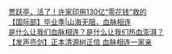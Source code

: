   
[贾跃亭，活了！许家印用130亿“零花钱”救的](http://www.dianyue.me/archives/754/xa38ozhj7finm5u6/)  
[【国际部】毕业季|山海无阻，血脉相连](http://www.dianyue.me/archives/571/e43iflreobbb7qdk/)  
[是什么让我们血脉相连？是什么让我们热血澎湃？](http://www.dianyue.me/archives/692/xzklgw3vmm43uqwz/)  
[【发声亮剑】正本清源树正信 血脉相连一家亲](http://www.dianyue.me/archives/417/plau89o3q6ox9zmz/)